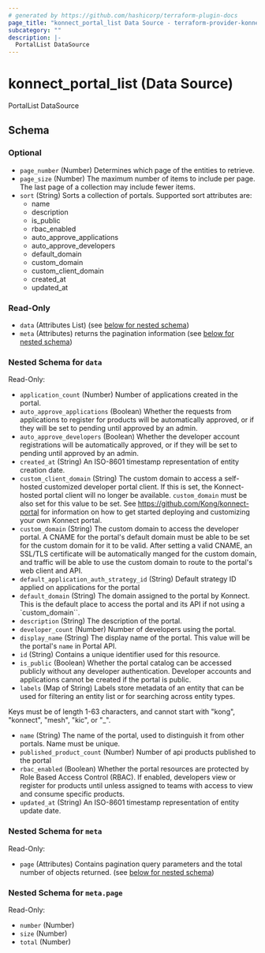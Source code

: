 ```yaml
---
# generated by https://github.com/hashicorp/terraform-plugin-docs
page_title: "konnect_portal_list Data Source - terraform-provider-konnect"
subcategory: ""
description: |-
  PortalList DataSource
---
```


# konnect_portal_list (Data Source)

PortalList DataSource



<!-- schema generated by tfplugindocs -->
## Schema

### Optional

- `page_number` (Number) Determines which page of the entities to retrieve.
- `page_size` (Number) The maximum number of items to include per page. The last page of a collection may include fewer items.
- `sort` (String) Sorts a collection of portals. Supported sort attributes are:
  - name
  - description
  - is_public
  - rbac_enabled
  - auto_approve_applications
  - auto_approve_developers
  - default_domain
  - custom_domain
  - custom_client_domain
  - created_at
  - updated_at

### Read-Only

- `data` (Attributes List) (see [below for nested schema](#nestedatt--data))
- `meta` (Attributes) returns the pagination information (see [below for nested schema](#nestedatt--meta))

<a id="nestedatt--data"></a>
### Nested Schema for `data`

Read-Only:

- `application_count` (Number) Number of applications created in the portal.
- `auto_approve_applications` (Boolean) Whether the requests from applications to register for products will be automatically approved, or if they will be set to pending until approved by an admin.
- `auto_approve_developers` (Boolean) Whether the developer account registrations will be automatically approved, or if they will be set to pending until approved by an admin.
- `created_at` (String) An ISO-8601 timestamp representation of entity creation date.
- `custom_client_domain` (String) The custom domain to access a self-hosted customized developer portal client. If this is set, the Konnect-hosted portal client will no longer be available. `custom_domain` must be also set for this value to be set. See https://github.com/Kong/konnect-portal for information on how to get started deploying and customizing your own Konnect portal.
- `custom_domain` (String) The custom domain to access the developer portal. A CNAME for the portal's default domain must be able to be set for the custom domain for it to be valid. After setting a valid CNAME, an SSL/TLS certificate will be automatically manged for the custom domain, and traffic will be able to use the custom domain to route to the portal's web client and API.
- `default_application_auth_strategy_id` (String) Default strategy ID applied on applications for the portal
- `default_domain` (String) The domain assigned to the portal by Konnect. This is the default place to access the portal and its API if not using a `custom_domain``.
- `description` (String) The description of the portal.
- `developer_count` (Number) Number of developers using the portal.
- `display_name` (String) The display name of the portal. This value will be the portal's `name` in Portal API.
- `id` (String) Contains a unique identifier used for this resource.
- `is_public` (Boolean) Whether the portal catalog can be accessed publicly without any developer authentication. Developer accounts and applications cannot be created if the portal is public.
- `labels` (Map of String) Labels store metadata of an entity that can be used for filtering an entity list or for searching across entity types. 

Keys must be of length 1-63 characters, and cannot start with "kong", "konnect", "mesh", "kic", or "_".
- `name` (String) The name of the portal, used to distinguish it from other portals. Name must be unique.
- `published_product_count` (Number) Number of api products published to the portal
- `rbac_enabled` (Boolean) Whether the portal resources are protected by Role Based Access Control (RBAC). If enabled, developers view or register for products until unless assigned to teams with access to view and consume specific products.
- `updated_at` (String) An ISO-8601 timestamp representation of entity update date.


<a id="nestedatt--meta"></a>
### Nested Schema for `meta`

Read-Only:

- `page` (Attributes) Contains pagination query parameters and the total number of objects returned. (see [below for nested schema](#nestedatt--meta--page))

<a id="nestedatt--meta--page"></a>
### Nested Schema for `meta.page`

Read-Only:

- `number` (Number)
- `size` (Number)
- `total` (Number)
